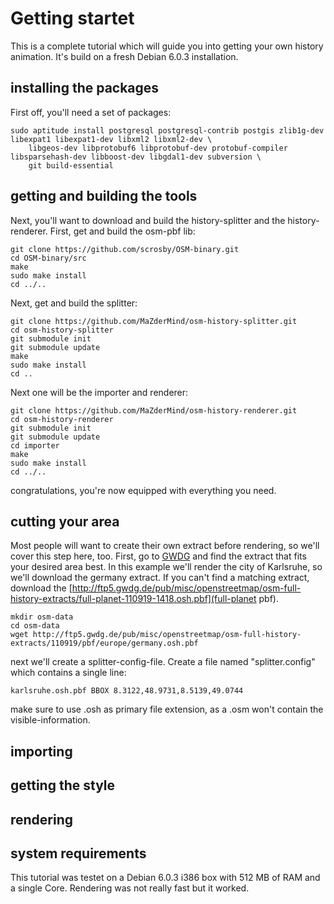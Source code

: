 # Getting startet
This is a complete tutorial which will guide you into getting your own history animation. It's build on a fresh Debian 6.0.3 installation.

## installing the packages
First off, you'll need a set of packages:

    sudo aptitude install postgresql postgresql-contrib postgis zlib1g-dev libexpat1 libexpat1-dev libxml2 libxml2-dev \
        libgeos-dev libprotobuf6 libprotobuf-dev protobuf-compiler libsparsehash-dev libboost-dev libgdal1-dev subversion \
        git build-essential

## getting and building the tools
Next, you'll want to download and build the history-splitter and the history-renderer.
First, get and build the osm-pbf lib:

    git clone https://github.com/scrosby/OSM-binary.git
    cd OSM-binary/src
    make
    sudo make install
    cd ../..

Next, get and build the splitter:

    git clone https://github.com/MaZderMind/osm-history-splitter.git
    cd osm-history-splitter
    git submodule init
    git submodule update
    make
    sudo make install
    cd ..

Next one will be the importer and renderer:

    git clone https://github.com/MaZderMind/osm-history-renderer.git
    cd osm-history-renderer
    git submodule init
    git submodule update
    cd importer
    make
    sudo make install
    cd ../..

congratulations, you're now equipped with everything you need.

## cutting your area
 Most people will want to create their own extract before rendering, so we'll cover this step here, too. First, go to [GWDG](http://ftp5.gwdg.de/pub/misc/openstreetmap/osm-full-history-extracts/110919/pbf/) and find the extract that fits your desired area best. In this example we'll render the city of Karlsruhe, so we'll download the germany extract. If you can't find a matching extract, download the [http://ftp5.gwdg.de/pub/misc/openstreetmap/osm-full-history-extracts/full-planet-110919-1418.osh.pbf](full-planet pbf).
 
    mkdir osm-data
    cd osm-data
    wget http://ftp5.gwdg.de/pub/misc/openstreetmap/osm-full-history-extracts/110919/pbf/europe/germany.osh.pbf

next we'll create a splitter-config-file. Create a file named "splitter.config" which contains a single line:

    karlsruhe.osh.pbf BBOX 8.3122,48.9731,8.5139,49.0744

make sure to use .osh as primary file extension, as a .osm won't contain the visible-information.

## importing

## getting the style

## rendering


## system requirements
This tutorial was testet on a Debian 6.0.3 i386 box with 512 MB of RAM and a single Core. Rendering was not really fast but it worked.
